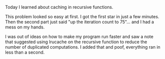 Today I learned about caching in recursive functions.  

This problem looked so easy at first.  I got the first star in just a few minutes.  Then the second part just said "up the iteration count to 75"... and I had a mess on my hands.

I was out of ideas on how to make my program run faster and saw a note that suggested using lrucache on the recursive function to reduce the number of duplicated computations.  I added that and poof, everything ran in less than a second.